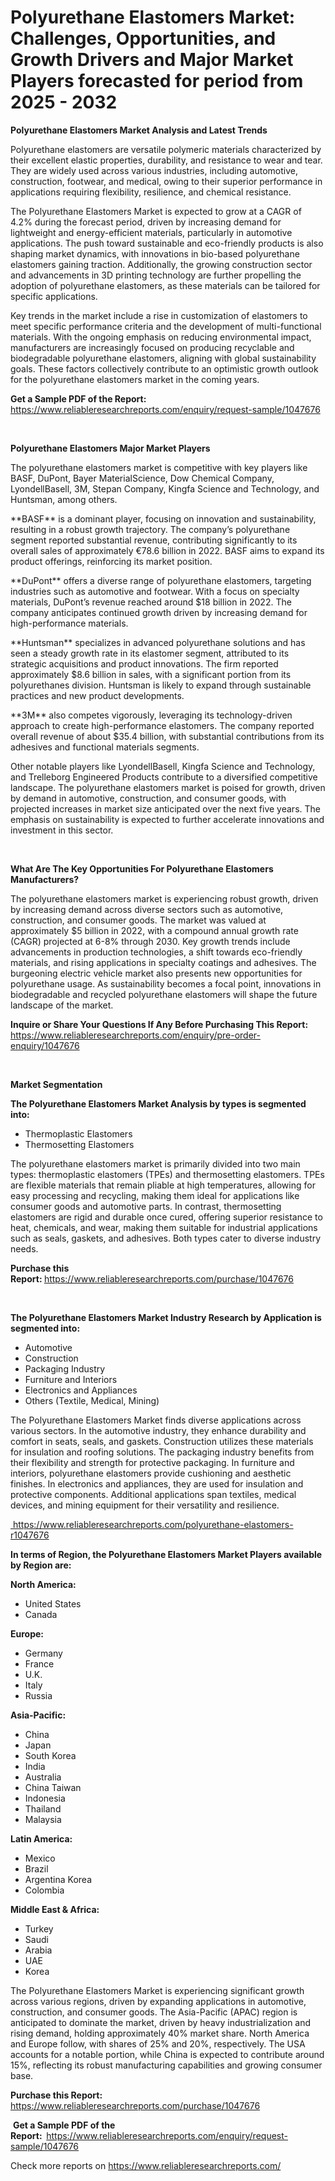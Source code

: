 <p><h1>Polyurethane Elastomers Market: Challenges, Opportunities, and Growth Drivers and Major Market Players forecasted for period from 2025 - 2032</h1></p><p><strong>Polyurethane Elastomers Market Analysis and Latest Trends</strong></p>
<p><p>Polyurethane elastomers are versatile polymeric materials characterized by their excellent elastic properties, durability, and resistance to wear and tear. They are widely used across various industries, including automotive, construction, footwear, and medical, owing to their superior performance in applications requiring flexibility, resilience, and chemical resistance. </p><p>The Polyurethane Elastomers Market is expected to grow at a CAGR of 4.2% during the forecast period, driven by increasing demand for lightweight and energy-efficient materials, particularly in automotive applications. The push toward sustainable and eco-friendly products is also shaping market dynamics, with innovations in bio-based polyurethane elastomers gaining traction. Additionally, the growing construction sector and advancements in 3D printing technology are further propelling the adoption of polyurethane elastomers, as these materials can be tailored for specific applications.</p><p>Key trends in the market include a rise in customization of elastomers to meet specific performance criteria and the development of multi-functional materials. With the ongoing emphasis on reducing environmental impact, manufacturers are increasingly focused on producing recyclable and biodegradable polyurethane elastomers, aligning with global sustainability goals. These factors collectively contribute to an optimistic growth outlook for the polyurethane elastomers market in the coming years.</p></p>
<p><strong>Get a Sample PDF of the Report:&nbsp;</strong> <a href="https://www.reliableresearchreports.com/enquiry/request-sample/1047676?utm_campaign=2102&utm_medium=2&utm_source=Github&utm_content=ia&utm_term=15022025&utm_id=polyurethane-elastomers">https://www.reliableresearchreports.com/enquiry/request-sample/1047676</a></p>
<p>&nbsp;</p>
<p><strong>Polyurethane Elastomers Major Market Players</strong></p>
<p><p>The polyurethane elastomers market is competitive with key players like BASF, DuPont, Bayer MaterialScience, Dow Chemical Company, LyondellBasell, 3M, Stepan Company, Kingfa Science and Technology, and Huntsman, among others.</p><p>**BASF** is a dominant player, focusing on innovation and sustainability, resulting in a robust growth trajectory. The company’s polyurethane segment reported substantial revenue, contributing significantly to its overall sales of approximately €78.6 billion in 2022. BASF aims to expand its product offerings, reinforcing its market position.</p><p>**DuPont** offers a diverse range of polyurethane elastomers, targeting industries such as automotive and footwear. With a focus on specialty materials, DuPont’s revenue reached around $18 billion in 2022. The company anticipates continued growth driven by increasing demand for high-performance materials.</p><p>**Huntsman** specializes in advanced polyurethane solutions and has seen a steady growth rate in its elastomer segment, attributed to its strategic acquisitions and product innovations. The firm reported approximately $8.6 billion in sales, with a significant portion from its polyurethanes division. Huntsman is likely to expand through sustainable practices and new product developments.</p><p>**3M** also competes vigorously, leveraging its technology-driven approach to create high-performance elastomers. The company reported overall revenue of about $35.4 billion, with substantial contributions from its adhesives and functional materials segments. </p><p>Other notable players like LyondellBasell, Kingfa Science and Technology, and Trelleborg Engineered Products contribute to a diversified competitive landscape. The polyurethane elastomers market is poised for growth, driven by demand in automotive, construction, and consumer goods, with projected increases in market size anticipated over the next five years. The emphasis on sustainability is expected to further accelerate innovations and investment in this sector.</p></p>
<p>&nbsp;</p>
<p><strong>What Are The Key Opportunities For Polyurethane Elastomers Manufacturers?</strong></p>
<p><p>The polyurethane elastomers market is experiencing robust growth, driven by increasing demand across diverse sectors such as automotive, construction, and consumer goods. The market was valued at approximately $5 billion in 2022, with a compound annual growth rate (CAGR) projected at 6-8% through 2030. Key growth trends include advancements in production technologies, a shift towards eco-friendly materials, and rising applications in specialty coatings and adhesives. The burgeoning electric vehicle market also presents new opportunities for polyurethane usage. As sustainability becomes a focal point, innovations in biodegradable and recycled polyurethane elastomers will shape the future landscape of the market.</p></p>
<p><strong>Inquire or Share Your Questions If Any Before Purchasing This Report:</strong> <a href="https://www.reliableresearchreports.com/enquiry/pre-order-enquiry/1047676?utm_campaign=2102&utm_medium=2&utm_source=Github&utm_content=ia&utm_term=15022025&utm_id=polyurethane-elastomers">https://www.reliableresearchreports.com/enquiry/pre-order-enquiry/1047676</a></p>
<p>&nbsp;</p>
<p><strong>Market Segmentation</strong></p>
<p><strong>The Polyurethane Elastomers Market Analysis by types is segmented into:</strong></p>
<p><ul><li>Thermoplastic Elastomers</li><li>Thermosetting Elastomers</li></ul></p>
<p><p>The polyurethane elastomers market is primarily divided into two main types: thermoplastic elastomers (TPEs) and thermosetting elastomers. TPEs are flexible materials that remain pliable at high temperatures, allowing for easy processing and recycling, making them ideal for applications like consumer goods and automotive parts. In contrast, thermosetting elastomers are rigid and durable once cured, offering superior resistance to heat, chemicals, and wear, making them suitable for industrial applications such as seals, gaskets, and adhesives. Both types cater to diverse industry needs.</p></p>
<p><strong>Purchase this Report:&nbsp;</strong><a href="https://www.reliableresearchreports.com/purchase/1047676?utm_campaign=2102&utm_medium=2&utm_source=Github&utm_content=ia&utm_term=15022025&utm_id=polyurethane-elastomers">https://www.reliableresearchreports.com/purchase/1047676</a></p>
<p>&nbsp;</p>
<p><strong>The Polyurethane Elastomers Market Industry Research by Application is segmented into:</strong></p>
<p><ul><li>Automotive</li><li>Construction</li><li>Packaging Industry</li><li>Furniture and Interiors</li><li>Electronics and Appliances</li><li>Others (Textile, Medical, Mining)</li></ul></p>
<p><p>The Polyurethane Elastomers Market finds diverse applications across various sectors. In the automotive industry, they enhance durability and comfort in seats, seals, and gaskets. Construction utilizes these materials for insulation and roofing solutions. The packaging industry benefits from their flexibility and strength for protective packaging. In furniture and interiors, polyurethane elastomers provide cushioning and aesthetic finishes. In electronics and appliances, they are used for insulation and protective components. Additional applications span textiles, medical devices, and mining equipment for their versatility and resilience.</p></p>
<p><a href="https://www.reliableresearchreports.com/polyurethane-elastomers-r1047676?utm_campaign=2102&utm_medium=2&utm_source=Github&utm_content=ia&utm_term=15022025&utm_id=polyurethane-elastomers">&nbsp;https://www.reliableresearchreports.com/polyurethane-elastomers-r1047676</a></p>
<p><strong>In terms of Region, the Polyurethane Elastomers Market Players available by Region are:</strong></p>
<p>
    <p> <strong> North America: </strong>
        <ul>
            <li>United States</li>
            <li>Canada</li>
        </ul>
        </p> 
    <p> <strong> Europe: </strong>
        <ul>
            <li>Germany</li>
            <li>France</li>
            <li>U.K.</li>
            <li>Italy</li>
            <li>Russia</li>
        </ul>
        </p> 
    <p> <strong> Asia-Pacific: </strong>
        <ul>
            <li>China</li>
            <li>Japan</li>
            <li>South Korea</li>
            <li>India</li>
            <li>Australia</li>
            <li>China Taiwan</li>
            <li>Indonesia</li>
            <li>Thailand</li>
            <li>Malaysia</li>
        </ul>
        </p> 
    <p> <strong> Latin America: </strong>
        <ul>
            <li>Mexico</li>
            <li>Brazil</li>
            <li>Argentina Korea</li>
            <li>Colombia</li>
        </ul>
        </p> 
    <p> <strong> Middle East & Africa: </strong>
        <ul>
            <li>Turkey</li>
            <li>Saudi</li>
            <li>Arabia</li>
            <li>UAE</li>
            <li>Korea</li>
        </ul>
    </p>
    </p>
<p><p>The Polyurethane Elastomers Market is experiencing significant growth across various regions, driven by expanding applications in automotive, construction, and consumer goods. The Asia-Pacific (APAC) region is anticipated to dominate the market, driven by heavy industrialization and rising demand, holding approximately 40% market share. North America and Europe follow, with shares of 25% and 20%, respectively. The USA accounts for a notable portion, while China is expected to contribute around 15%, reflecting its robust manufacturing capabilities and growing consumer base.</p></p>
<p><strong>Purchase this Report: </strong><a href="https://www.reliableresearchreports.com/purchase/1047676?utm_campaign=2102&utm_medium=2&utm_source=Github&utm_content=ia&utm_term=15022025&utm_id=polyurethane-elastomers">https://www.reliableresearchreports.com/purchase/1047676</a></p>
<p>&nbsp;<strong>Get a Sample PDF of the Report:&nbsp;&nbsp;</strong><a href="https://www.reliableresearchreports.com/enquiry/request-sample/1047676?utm_campaign=2102&utm_medium=2&utm_source=Github&utm_content=ia&utm_term=15022025&utm_id=polyurethane-elastomers">https://www.reliableresearchreports.com/enquiry/request-sample/1047676</a></p>
<p><strong></strong></p>
<p>Check more reports on <a href="https://www.reliableresearchreports.com/?utm_campaign=2102&utm_medium=2&utm_source=Github&utm_content=ia&utm_term=15022025&utm_id=polyurethane-elastomers">https://www.reliableresearchreports.com/</a></p>
